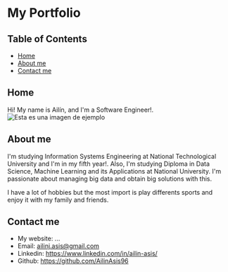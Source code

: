 # My Portfolio

## Table of Contents

- [Home](#home)
- [About me](#about-me)
- [Contact me](#contact-me)


## Home

Hi! My name is Ailín, and I'm a Software Engineer!.
 ![Esta es una imagen de ejemplo](images/image.png) 

## About me

I'm studying Information Systems Engineering at National Technological University and I'm in my fifth year!. Also, I'm studying Diploma in Data Science, Machine Learning and its Applications at National University. 
I'm passionate about managing big data and obtain big solutions with this. 

I have a lot of hobbies but the most import is play differents sports and enjoy it with my family and friends.

## Contact me

- My website: ...
- Email: ailinj.asis@gmail.com
- Linkedin: https://www.linkedin.com/in/ailin-asis/
- Github: https://github.com/AilinAsis96
